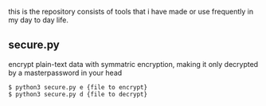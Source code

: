 this is the repository consists of tools that i have made or use frequently in my day to day life.

## secure.py
encrypt plain-text data with symmatric encryption, making it only decrypted by a masterpassword in your head
```
$ python3 secure.py e {file to encrypt}
$ python3 secure.py d {file to decrypt}
```
